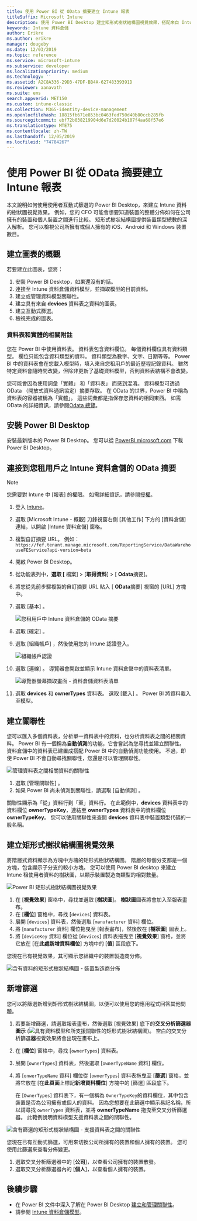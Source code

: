 ```yaml
---
title: 使用 Power BI 從 OData 摘要建立 Intune 報表
titleSuffix: Microsoft Intune
description: 使用 Power BI Desktop 建立矩形式樹狀結構圖視覺效果，搭配來自 Intune 資料倉儲 API 的互動式篩選。
keywords: Intune 資料倉儲
author: Erikre
ms.author: erikre
manager: dougeby
ms.date: 12/03/2019
ms.topic: reference
ms.service: microsoft-intune
ms.subservice: developer
ms.localizationpriority: medium
ms.technology: ''
ms.assetid: A2C8A336-29D3-47DF-BB4A-62748339391D
ms.reviewer: aanavath
ms.suite: ems
search.appverid: MET150
ms.custom: intune-classic
ms.collection: M365-identity-device-management
ms.openlocfilehash: 18815fb671e853bc0463fed750d40b80ccb285fb
ms.sourcegitcommit: ebf72b038219904d6e7d20024b107f4aa68f57e6
ms.translationtype: MTE75
ms.contentlocale: zh-TW
ms.lasthandoff: 12/05/2019
ms.locfileid: "74784267"
---
```

# <a name="create-an-intune-report-from-the-odata-feed-with-power-bi"></a>使用 Power BI 從 OData 摘要建立 Intune 報表

本文說明如何使用使用者互動式篩選的 Power BI Desktop，來建立 Intune 資料的樹狀圖視覺效果。 例如，您的 CFO 可能會想要知道裝置的整體分佈如何在公司擁有的裝置和個人裝置之間進行比較。 矩形式樹狀結構圖提供裝置類型總數的深入解析。 您可以檢視公司所擁有或個人擁有的 iOS、Android 和 Windows 裝置數目。

## <a name="overview-of-creating-the-chart"></a>建立圖表的概觀

若要建立此圖表，您將：
1. 安裝 Power BI Desktop，如果還沒有的話。
2. 連接至 Intune 資料倉儲資料模型，並擷取模型的目前資料。
3. 建立或管理資料模型關聯性。
4. 建立具有來自 **devices** 資料表之資料的圖表。
5. 建立互動式篩選。
6. 檢視完成的圖表。

### <a name="a-note-about-tables-and-entities"></a>資料表和實體的相關附註

您在 Power BI 中使用資料表。 資料表包含資料欄位。 每個資料欄位具有資料類型。 欄位只能包含資料類型的資料。 資料類型為數字、文字、日期等等。 Power BI 中的資料表會在您載入模型時，填入來自您租用戶的最近歷程記錄資料。 雖然特定資料會隨時間改變，但除非更新了基礎資料模型，否則資料表結構不會改變。

您可能會因為使用詞彙「實體」  和「資料表」  而感到混淆。 資料模型可透過 OData （開放式資料通訊協定）摘要存取。 在 OData 的世界，Power BI 中稱為資料表的容器被稱為「實體」。 這些詞彙都是指保存您資料的相同東西。 如需 OData 的詳細資訊，請參閱[Odata 總覽](/odata/overview)。

## <a name="install-power-bi-desktop"></a>安裝 Power BI Desktop

安裝最新版本的 Power BI Desktop。 您可以從 [PowerBI.microsoft.com](https://powerbi.microsoft.com/desktop) 下載 Power BI Desktop。

## <a name="connect-to-the-odata-feed-for-the-intune-data-warehouse-for-your-tenant"></a>連接到您租用戶之 Intune 資料倉儲的 OData 摘要

> [!Note]  
> 您需要對 Intune 中 [報表]  的權限。 如需詳細資訊，請參閱[授權](../reports-api-url.md)。

1. 登入 [Intune](https://go.microsoft.com/fwlink/?linkid=2090973)。
2. 選取 [Microsoft Intune - 概觀]  刀鋒視窗右側 [其他工作]  下方的 [資料倉儲] 連結，以開啟 [Intune 資料倉儲]  窗格。
3. 複製自訂摘要 URL。 例如：`https://fef.tenant.manage.microsoft.com/ReportingService/DataWarehouseFEService?api-version=beta`
4. 開啟 Power BI Desktop。
5. 從功能表列中，**選取 [** 檔案] > [**取得資料**] > [ **Odata**摘要]。
6. 將您從先前步驟複製的自訂摘要 URL 貼入 [ **OData**摘要] 視窗的 [URL] 方塊中。
7. 選取 [基本]  。

    ![您租用戶中 Intune 資料倉儲的 OData 摘要](./media/reports-proc-create-with-odata/reports-create-01-odatafeed.png)

8. 選取 [確定]  。
9. 選取 [組織帳戶]  ，然後使用您的 Intune 認證登入。

    ![組織帳戶認證](./media/reports-proc-create-with-odata/reports-create-02-org-account.png)

10. 選取 [連線]  。 導覽器會開啟並顯示 Intune 資料倉儲中的資料表清單。

    ![導覽器螢幕擷取畫面 - 資料倉儲資料表清單](./media/reports-proc-create-with-odata/reports-create-02-loadentities.png)

11. 選取 **devices** 和 **ownerTypes** 資料表。  選取 [載入]  。 Power BI 將資料載入至模型。

## <a name="create-a-relationship"></a>建立關聯性

您可以匯入多個資料表，分析單一資料表中的資料，也分析資料表之間的相關資料。 Power BI 有一個稱為**自動偵測**的功能，它會嘗試為您尋找並建立關聯性。 資料倉儲中的資料表已建置成搭配 Power BI 中的自動偵測功能使用。 不過，即使 Power BI 不會自動尋找關聯性，您還是可以管理關聯性。

![管理資料表之間相關資料的關聯性](./media/reports-proc-create-with-odata/reports-create-03-managerelationships.png)

1. 選取 [管理關聯性]  。
2. 如果 Power BI 尚未偵測到關聯性，請選取 [自動偵測]  。

關聯性顯示為「從」資料行到「至」資料行。 在此範例中，**devices** 資料表中的資料欄位 **ownerTypeKey**，連結至 **ownerTypes** 資料表中的資料欄位 **ownerTypeKey**。 您可以使用關聯性來查閱 **devices** 資料表中裝置類型代碼的一般名稱。

## <a name="create-a-treemap-visualization"></a>建立矩形式樹狀結構圖視覺效果

將階層式資料顯示為方塊中方塊的矩形式樹狀結構圖。 階層的每個分支都是一個方塊，包含顯示子分支的較小方塊。 您可以使用 Power BI desktop 來建立 Intune 租使用者資料的樹狀圖，以顯示裝置製造商類型的相對數量。

![Power BI 矩形式樹狀結構圖視覺效果](./media/reports-proc-create-with-odata/reports-create-03-treemap.png)

1. 在 [**視覺效果**] 窗格中，尋找並選取 [**樹狀圖**]。 **樹狀圖**圖表將會加入至報表畫布。
2. 在 [**欄位**] 窗格中，尋找 [`devices`] 資料表。
3. 展開 [`devices`] 資料表，然後選取 [`manufacturer` 資料] 欄位。
4. 將 [`manufacturer` 資料] 欄位拖曳至 [報表畫布]，然後放在 [**樹狀圖**] 圖表上。
5. 將 [`deviceKey` 資料] 欄位從 [`devices`] 資料表拖曳至 [**視覺效果**] 窗格，並將它放在 [在**此處新增資料欄位**] 方塊中的 [**值**] 區段底下。  

您現在已有視覺效果，其可顯示您組織中的裝置製造商分佈。

![含有資料的矩形式樹狀結構圖 - 裝置製造商分佈](./media/reports-proc-create-with-odata/reports-create-06-treemapwdata.png)

## <a name="add-a-filter"></a>新增篩選

您可以將篩選新增到矩形式樹狀結構圖，以便可以使用您的應用程式回答其他問題。

1. 若要新增篩選，請選取報表畫布，然後選取 [視覺效果]  底下的**交叉分析篩選器圖示** (![具有資料模型和所支援關聯性的矩形式樹狀結構圖](./media/reports-proc-create-with-odata/reports-create-slicer.png))。 空白的交叉分析篩選**器**視覺效果將會出現在畫布上。
2. 在 [**欄位**] 窗格中，尋找 [`ownerTypes`] 資料表。
3. 展開 [`ownerTypes`] 資料表，然後選取 [`ownerTypeName` 資料] 欄位。
4. 將 [`onwerTypeName` 資料] 欄位從 [`ownerTypes`] 資料表拖曳至 [**篩選**] 窗格，並將它放在 [在**此頁面**上標記**新增資料欄位**] 方塊中的 [篩選] 區段底下。  

   在 [`OwnerTypes`] 資料表下，有一個稱為 `OwnerTypeKey`的資料欄位，其中包含裝置是否為公司擁有或個人的資料。 因為您想要在此篩選中顯示易記名稱，所以請尋找 `ownerTypes` 資料表，並將 **ownerTypeName** 拖曳至交叉分析篩選器。 此範例說明資料模型支援資料表之間的關聯性。

![含有篩選的矩形式樹狀結構圖 - 支援資料表之間的關聯性](./media/reports-proc-create-with-odata/reports-create-08_ownertype.png)

您現在已有互動式篩選，可用來切換公司所擁有的裝置和個人擁有的裝置。 您可使用此篩選來查看分佈變更。

1. 選取交叉分析篩選器中的 [**公司**]，以查看公司擁有的裝置散發。
2. 選取交叉分析篩選器內的 [**個人**]，以查看個人擁有的裝置。

## <a name="next-steps"></a>後續步驟

- 在 Power BI 文件中深入了解在 Power BI Desktop [建立和管理關聯性](https://powerbi.microsoft.com/documentation/powerbi-desktop-create-and-manage-relationships/)。
- 請參閱 [Intune 資料倉儲模型](reports-ref-data-model.md)。
